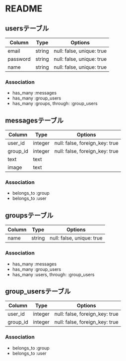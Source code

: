 # README

## usersテーブル

|Column|Type|Options|
|------|----|-------|
|email|string|null: false, unique: true|
|password|string|null: false, unique: true|
|name|string|null: false, unique: true|

### Association
- has_many :messages
- has_many :group_users
- has_many :groups, through: :group_users


## messagesテーブル

|Column|Type|Options|
|------|----|-------|
|user_id|integer|null: false, foreign_key: true|
|group_id|integer|null: false, foreign_key: true|
|text|text||
|image|text||

### Association
- belongs_to :group
- belongs_to :user

## groupsテーブル

|Column|Type|Options|
|------|----|-------|
|name|string|null: false, unique: true|

### Association
- has_many :messages
- has_many :group_users
- has_many :users, through: :group_users

## group_usersテーブル

|Column|Type|Options|
|------|----|-------|
|user_id|integer|null: false, foreign_key: true|
|group_id|integer|null: false, foreign_key: true|

### Association
- belongs_to :group
- belongs_to :user